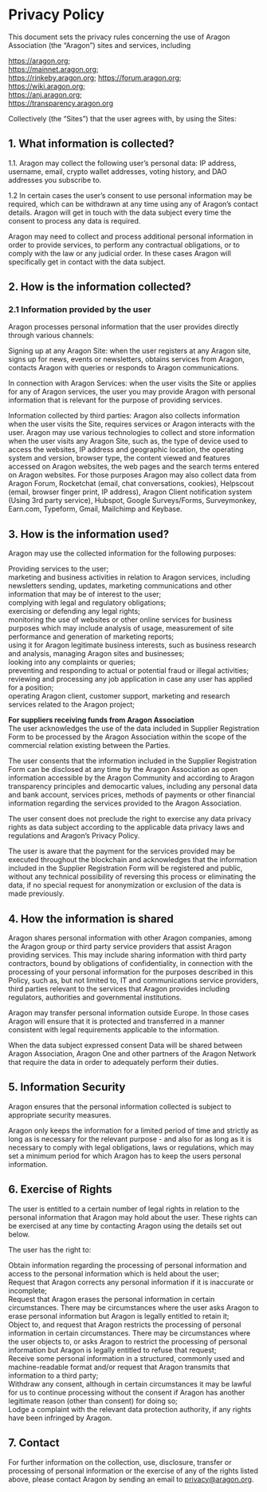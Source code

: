 # Privacy Policy

This document sets the privacy rules concerning the use of Aragon Association (the “Aragon”) sites and services, including 

https://aragon.org;  
https://mainnet.aragon.org;  
https://rinkeby.aragon.org;
https://forum.aragon.org;  
https://wiki.aragon.org;  
https://anj.aragon.org;  
https://transparency.aragon.org  

Collectively (the “Sites”) that the user agrees with, by using the Sites:

## 1. What information is collected? 

1.1. Aragon may collect the following user’s personal data: IP address, username, email, crypto wallet addresses, voting history, and DAO addresses you subscribe to. 

1.2 In certain cases the user’s consent to use personal information may be required, which can be withdrawn at any time using any of Aragon’s contact details. Aragon will get in touch with the data subject every time the consent to process any data is required. 

Aragon may need to collect and process additional personal information in order to provide services, to perform any contractual obligations, or to comply with the law or any judicial order. In these cases Aragon will specifically get in contact with the data subject.

## 2. How is the information collected?

### 2.1 Information provided by the user
 
Aragon processes personal information that the user provides directly through various channels:
 
Signing up at any Aragon Site: when the user registers at any Aragon site, signs up for news, events or newsletters, obtains services from Aragon, contacts Aragon with queries or responds to Aragon communications. 
	
In connection with Aragon Services: when the user visits the Site or applies for any of Aragon services, the user you may provide Aragon with personal information that is relevant for the purpose of providing services. 
 
Information collected by third parties: Aragon also collects information when the user visits the Site, requires services or Aragon interacts with the user. Aragon may use various technologies to collect and store information when the user visits any Aragon Site, such as, the type of device used to access the websites, IP address and geographic location, the operating system and version, browser type, the content viewed and features accessed on Aragon websites, the web pages and the search terms entered on Aragon websites. For those purposes Aragon may also collect data from Aragon Forum, Rocketchat (email, chat conversations, cookies), Helpscout (email, browser finger print, IP address), Aragon Client notification system (Using 3rd party service), Hubspot, Google Surveys/Forms, Surveymonkey, Earn.com, Typeform, Gmail, Mailchimp and Keybase.

## 3. How is the information used?

Aragon may use the collected information for the following purposes:
 
Providing services to the user;  
marketing and business activities in relation to Aragon services, including newsletters sending, updates, marketing communications and other information that may be of interest to the user;  
complying with legal and regulatory obligations;  
exercising or defending any legal rights;  
monitoring the use of websites or other online services for business purposes which may include analysis of usage, measurement of site performance and generation of marketing reports;  
using it for Aragon legitimate business interests, such as business research and analysis, managing Aragon sites and businesses;  
looking into any complaints or queries;  
preventing and responding to actual or potential fraud or illegal activities;  
reviewing and processing any job application in case any user has applied for a position;  
operating Aragon client, customer support, marketing and research services related to the Aragon project; 

**For suppliers receiving funds from Aragon Association**  
The user acknowledges the use of the data included in Supplier Registration Form to be processed by the Aragon Association within the scope of the commercial relation existing between the Parties. 

The user consents that the information included in the Supplier Registration Form can be disclosed at any time by the Aragon Association as open information accessible by the Aragon Community and according to Aragon transparency principles and democartic values, including any personal data and bank account, services prices, methods of payments or other financial information regarding the services provided to the Aragon Association. 

The user consent does not preclude the right to exercise any data privacy rights as data subject according to the applicable data privacy laws and regulations and Aragon’s Privacy Policy. 

The user is aware that the payment for the services provided may be executed throughout the blockchain and acknowledges that the information included in the Supplier Registration Form will be registered and public, without any technical possibility of reversing this process or eliminating the data, if no special request for anonymization or exclusion of the data is made previously. 

## 4. How the information is shared

Aragon shares personal information with other Aragon companies, among the Aragon group or third party service providers that assist Aragon providing services. This may include sharing information with third party contractors, bound by obligations of confidentiality, in connection with the processing of your personal information for the purposes described in this Policy, such as, but not limited to, IT and communications service providers, third parties relevant to the services that Aragon provides including regulators, authorities and governmental institutions.
	
Aragon may transfer personal information outside Europe. In those cases Aragon will ensure that it is protected and transferred in a manner consistent with legal requirements applicable to the information.

When the data subject expressed consent Data will be shared between Aragon Association, Aragon One and other partners of the Aragon Network that require the data in order to adequately perform their duties. 

## 5. Information Security

Aragon ensures that the personal information collected is subject to appropriate security measures.
 
Aragon only keeps the information for a limited period of time and strictly as long as is necessary for the relevant purpose - and also for as long as it is necessary to comply with legal obligations, laws or regulations, which may set a minimum period for which Aragon has to keep the users personal information.

## 6. Exercise of Rights

The user is entitled to a certain number of legal rights in relation to the personal information that Aragon may hold about the user. These rights can be exercised at any time by contacting Aragon using the details set out below.
 
The user has the right to:
 
Obtain information regarding the processing of personal information and access to the personal information which is held about the user;  
Request that Aragon corrects any personal information if it is inaccurate or incomplete;  
Request that Aragon erases the personal information in certain circumstances. There may be circumstances where the user asks Aragon to erase personal information but Aragon is legally entitled to retain it;  
Object to, and request that Aragon restricts the processing of personal information in certain circumstances. There may be circumstances where the user objects to, or asks Aragon to restrict the processing of personal information but Aragon is legally entitled to refuse that request;  
Receive some personal information in a structured, commonly used and machine-readable format and/or request that Aragon transmits that information to a third party;  
Withdraw any consent, although in certain circumstances it may be lawful for us to continue processing without the consent if Aragon has another legitimate reason (other than consent) for doing so;  
Lodge a complaint with the relevant data protection authority, if any rights have been infringed by Aragon.   


## 7. Contact

For further information on the collection, use, disclosure, transfer or processing of personal information or the exercise of any of the rights listed above, please contact Aragon by sending an email to privacy@aragon.org.  
